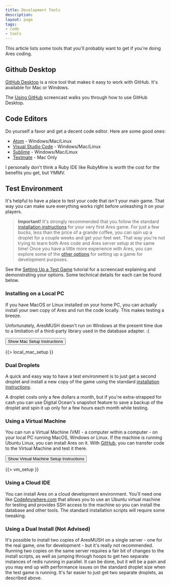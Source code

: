 ```yaml
---
title: Development Tools
description:
layout: page
tags: 
- code
- tools
---
```


This article lists some tools that you'll probably want to get if you're doing Ares coding.

## Github Desktop

[GitHub Desktop](https://desktop.github.com/) is a nice tool that makes it easy to work with GitHub.  It's available for Mac or Windows.

The [Using GitHub](/tutorials/code/edit-code/github) screencast walks you through how to use GitHub Desktop.

## Code Editors

Do yourself a favor and get a decent code editor.  Here are some good ones:

* [Atom](https://atom.io/) - Windows/Mac/Linux
* [Visual Studio Code](https://code.visualstudio.com/) - Windows/Mac/Linux
* [Sublime](http://www.sublimetext.com/) - Windows/Mac/Linux
* [Textmate](https://macromates.com/) - Mac Only

I personally don't think a Ruby IDE like RubyMine is worth the cost for the benefits you get, but YMMV.

## Test Environment

It's helpful to have a place to test your code that *isn't* your main game.  That way you can make sure everything works right before unleashing it on your players.  

> **Important!** It's strongly recommended that you follow the standard [installation instructions](/tutorials/install) for your very first Ares game.  For just a few bucks, less than the price of a grande coffee, you can spin up a droplet for a couple weeks and get your feet wet.  That way you're not trying to learn both Ares code and Ares server setup at the same time!  Once you have a little more experience with Ares, you can explore some of the [other options](/tutorials/code/dev-tools) for setting up a game for development purposes.


See the [Setting Up a Test Game](/tutorials/code/edit-code/test-game) tutorial for a screencast explaining and demonstrating your options.  Some technical details for each can be found below.

### Installing on a Local PC

If you have MacOS or Linux installed on your home PC, you can actually install your own copy of Ares and run the code locally.  This makes testing a breeze.

Unfortunately, AresMUSH doesn't run on Windows at the present time due to a limitation of a third-party library used in the database adapter.  :(

<button data-toggle="collapse" data-target="#macsetup" class="btn btn-info">Show Mac Setup Instructions</button>
<div id="macsetup" class="collapse">
 
{{> local_mac_setup }}
</div>

### Dual Droplets

A quick and easy way to have a test environment is to just get a second droplet and install a new copy of the game using the standard [installation instructions](/tutorials/install).   

A droplet costs only a few dollars a month, but if you're extra-strapped for cash you can use Digital Ocean's snapshot feature to save a backup of the droplet and spin it up only for a few hours each month while testing.

### Using a Virtual Machine

You can run a Virtual Machine (VM) - a computer within a computer - on your local PC running MacOS, Windows or Linux.  If the machine is running Ubuntu Linux, you can install Ares on it.  With [GitHub](/tutorials/code/edit-code/github), you can transfer code to the Virtual Machine and test it there.

<button data-toggle="collapse" data-target="#vmsetup" class="btn btn-info">Show Virtual Machine Setup Instructions</button>
<div id="vmsetup" class="collapse">
 
{{> vm_setup }}
</div>

### Using a Cloud IDE

You can install Ares on a cloud development environment.  You'll need one like [CodeAnywhere.com](https://codeanywhere.com) that allows you to use an Ubuntu virtual machine for testing and provides SSH access to the machine so you can install the database and other tools.  The standard installation scripts will require some tweaking.

### Using a Dual Install (Not Advised)

It's possible to install two copies of AresMUSH on a single server - one for the real game, one for development - but it's really not recommended.  Running two copies on the same server requires a fair bit of changes to the install scripts, as well as jumping through hoops to get two separate instances of redis running in parallel.  It can be done, but it will be a pain and you may end up with performance issues on the standard droplet size when the test game is running.  It's far easier to just get two separate droplets, as described above.

 